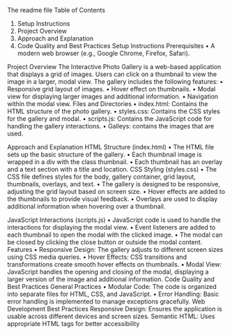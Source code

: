 The readme file 
Table of Contents
1.	Setup Instructions
2.	Project Overview
3.	Approach and Explanation
4.	Code Quality and Best Practices
Setup Instructions
Prerequisites
•	A modern web browser (e.g., Google Chrome, Firefox, Safari).

Project Overview
The Interactive Photo Gallery is a web-based application that displays a grid of images. Users can click on a thumbnail to view the image in a larger, modal view. The gallery includes the following features:
•	Responsive grid layout of images.
•	Hover effect on thumbnails.
•	Modal view for displaying larger images and additional information.
•	Navigation within the modal view.
Files and Directories
•	index.html: Contains the HTML structure of the photo gallery.
•	styles.css: Contains the CSS styles for the gallery and modal.
•	scripts.js: Contains the JavaScript code for handling the gallery interactions.
•	Galleys: contains the images that are used.

Approach and Explanation
HTML Structure (index.html)
•	The HTML file sets up the basic structure of the gallery.
•	Each thumbnail image is wrapped in a div with the class thumbnail.
•	Each thumbnail has an overlay and a text section with a title and location.
CSS Styling (styles.css)
•	The CSS file defines styles for the body, gallery container, grid layout, thumbnails, overlays, and text.
•	The gallery is designed to be responsive, adjusting the grid layout based on screen size.
•	Hover effects are added to the thumbnails to provide visual feedback.
•	Overlays are used to display additional information when hovering over a thumbnail.

JavaScript Interactions (scripts.js)
•	JavaScript code is used to handle the interactions for displaying the modal view.
•	Event listeners are added to each thumbnail to open the modal with the clicked image.
•	The modal can be closed by clicking the close button or outside the modal content.
Features
•	Responsive Design: The gallery adjusts to different screen sizes using CSS media queries.
•	Hover Effects: CSS transitions and transformations create smooth hover effects on thumbnails.
•	Modal View: JavaScript handles the opening and closing of the modal, displaying a larger version of the image and additional information.
Code Quality and Best Practices
General Practices
•	Modular Code: The code is organized into separate files for HTML, CSS, and JavaScript.
•	Error Handling: Basic error handling is implemented to manage exceptions gracefully.
Web Development Best Practices
Responsive Design: Ensures the application is usable across different devices and screen sizes.
Semantic HTML: Uses appropriate HTML tags for better accessibility
